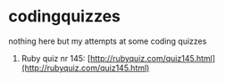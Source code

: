 codingquizzes
=============

nothing here but my attempts at some coding quizzes  
1. Ruby quiz nr 145: [http://rubyquiz.com/quiz145.html](http://rubyquiz.com/quiz145.html)
